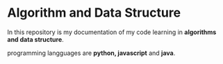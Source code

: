 # Algorithm and Data Structure

In this repository is my documentation of my code learning in **algorithms and data structure**.

programming langguages are **python, javascript** and **java**.
